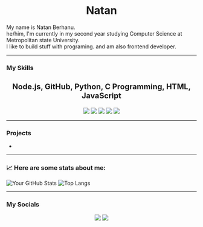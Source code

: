 <h1 align="center">Natan</h1>

<!-- About Me -->
<p align="center">
    <ul style="list-style-type: none; padding: 0;">
        <li>My name is Natan Berhanu.</li>
        <li>he/him, I'm currently in my second year studying Computer Science at Metropolitan state University.</li>
        <li>I like to build stuff with programing. and am also frontend developer.</li>
  </ul>
</p>

<hr />

### My Skills

<div align="center">
    <h3 style="font-size: 20px;">Node.js, GitHub, Python, C Programming, HTML, JavaScript</h3>
    <img src="https://img.shields.io/badge/node.js%20-%23339933.svg?style=for-the-badge&logo=nodedotjs&logoColor=white" />
    <img src="https://img.shields.io/badge/github-%23121011.svg?style=for-the-badge&logo=github&logoColor=white" />
    <img src="https://img.shields.io/badge/python-%233776AB?style=for-the-badge&logo=python&logoColor=white" />
    <!--<img src="https://img.shields.io/badge/c-%2300599C?style=for-the-badge&logo=c&logoColor=white" /> -->
    <img src="https://img.shields.io/badge/html%20-%23E34F26?style=for-the-badge&logo=html5&logoColor=white" />
    <img src="https://img.shields.io/badge/javascript%20-%23FFD700?style=for-the-badge&logo=javascript&logoColor=white" />
</div>

<hr />

### Projects

<div style="text-align: left;">
    
- 
</div>

<hr />

### 📈 Here are some stats about me:

![Your GitHub Stats](https://github-readme-stats.vercel.app/api?username=NatanC3&show_icons=true&theme=nord)   ![Top Langs](https://github-readme-stats.vercel.app/api/top-langs/?username=NatanC3&layout=compact&theme=nord)

<hr />

### My Socials
<!-- Social Badges -->
<div align="center">
    <a href="mailto:natanberhanu2@gmail.com"><img src="https://img.shields.io/badge/Gmail-%23D14836?style=for-the-badge&logo=gmail&logoColor=white" /></a>
    <a href="https://www.linkedin.com/in/natan-berhanu-30624831a/"><img src="https://img.shields.io/badge/LinkedIn-%230077B5?style=for-the-badge&logo=linkedin&logoColor=white" /></a>
    
</div>
